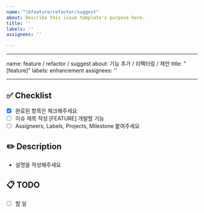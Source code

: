 ```yaml
---
name: "\bfeature/refactor/suggest"
about: Describe this issue template's purpose here.
title: ''
labels: ''
assignees: ''

---
```


---
name: feature / refactor / suggest
about: 기능 추가 / 리팩터링 / 제안
title: "[feature]"
labels: enhancement
assignees: ''

---

## ✅ Checklist
- [x] 완료된 항목은 체크해주세요
- [ ] 이슈 제목 작성 [FEATURE] 개발할 기능
- [ ] Assigneers, Labels, Projects, Milestone 붙여주세요

## ✏️ Description
- 설명을 작성해주세요

## 📋 TODO
- [ ] 할 일
